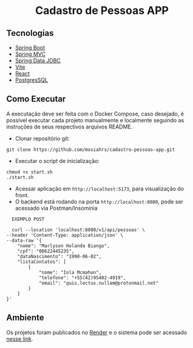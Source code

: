 <h1 align="center">
  Cadastro de Pessoas APP
</h1>

## Tecnologias
 
- [Spring Boot](https://spring.io/projects/spring-boot)
- [Spring MVC](https://docs.spring.io/spring-framework/reference/web/webmvc.html)
- [Spring Data JDBC](https://spring.io/projects/spring-data-jdbc)
- [Vite](https://vitejs.dev)
- [React](https://pt-br.react.dev)
- [PostgresSQL](https://www.postgresql.org/docs/)

## Como Executar

A executação deve ser feita com o Docker Compose, caso desejado, é possível executar cada projeto manualmente e localmente seguindo as instruções de seus respectivos arquivos README.

- Clonar repositório git:
```
git clone https://github.com/mosiahrs/cadastro-pessoas-app.git
```
- Executar o script de inicialização:
```
chmod +x start.sh
./start.sh
```
- Acessar aplicação em `http://localhost:5173`, para visualização do front.
- O backend está rodando na porta `http://localhost:8080`, pode ser acessado via Postman/Insominia

```
  EXEMPLO POST 

  curl --location 'localhost:8080/v1/api/pessoas' \
--header 'Content-Type: application/json' \
--data-raw '{
	"nome": "Marlyson Holanda Biango",
	"cpf": "00622445235",
	"dataNascimento": "1990-06-02",
	"listaContatos": [
		{
			"nome": "Iola Mcmahon",
			"telefone": "+55(42)95402-4919",
			"email": "quis.lectus.nullam@protonmail.net"
		}
	]
}'
```

## Ambiente

Os projetos foram publicados no [Render](https://render.com) e o sistema pode ser acessado [nesse link](https://cadastro-pessoas-app.onrender.com/).

